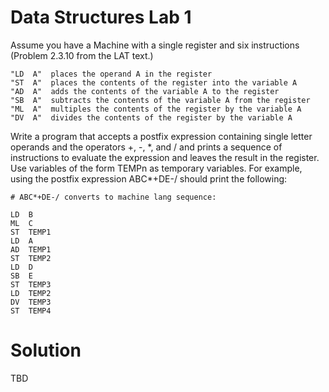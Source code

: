 # Data Structures Lab 1

Assume you have a Machine with a single register and six instructions       (Problem 2.3.10 from the LAT text.)

```
"LD  A"  places the operand A in the register 
"ST  A"  places the contents of the register into the variable A
"AD  A"  adds the contents of the variable A to the register
"SB  A"  subtracts the contents of the variable A from the register
"ML  A"  multiples the contents of the register by the variable A
"DV  A"  divides the contents of the register by the variable A
```

Write a program that accepts a postfix expression containing single letter operands and the operators +, -, \*, and / and prints a sequence of instructions to evaluate the expression and leaves the result in the register. Use variables of the form TEMPn as temporary variables. For example, using the postfix expression ABC*+DE-/ should print the following:

```
# ABC*+DE-/ converts to machine lang sequence:

LD  B
ML  C
ST  TEMP1
LD  A
AD  TEMP1
ST  TEMP2
LD  D
SB  E
ST  TEMP3
LD  TEMP2
DV  TEMP3
ST  TEMP4
```

# Solution

TBD
